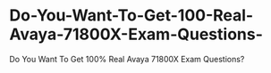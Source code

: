 # Do-You-Want-To-Get-100-Real-Avaya-71800X-Exam-Questions-
Do You Want To Get 100% Real Avaya 71800X Exam Questions?
